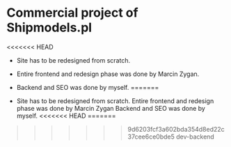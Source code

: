 # Commercial project of Shipmodels.pl
<<<<<<< HEAD
- Site has to be redesigned from scratch.
- Entire frontend and redesign phase was done by Marcin Zygan.
- Backend and SEO was done by myself.
=======

- Site has to be redesigned from scratch.
  Entire frontend and redesign phase was done by Marcin Zygan
  Backend and SEO was done by myself.
<<<<<<< HEAD
=======
>>>>>>> 9d6203fcf3a602bda354d8ed22c37cee6ce0bde5
>>>>>>> dev-backend
